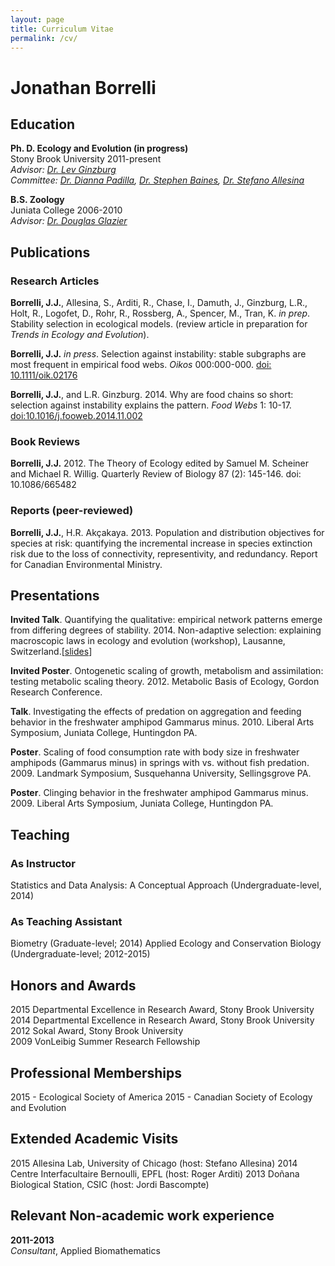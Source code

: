 ```yaml
---
layout: page
title: Curriculum Vitae
permalink: /cv/
---
```

# Jonathan Borrelli  

## Education
**Ph. D. Ecology and Evolution (in progress)**  
Stony Brook University 2011-present  
*Advisor: [Dr. Lev Ginzburg](http://life.bio.sunysb.edu/ee/ginzburglab/)*  
*Committee: [Dr. Dianna Padilla](http://life.bio.sunysb.edu/ee/padillalab/), [Dr. Stephen Baines](http://life.bio.sunysb.edu/ee/baineslab/), [Dr. Stefano Allesina](http://allesinalab.uchicago.edu/)*

**B.S. Zoology**  
Juniata College 2006-2010  
*Advisor: [Dr. Douglas Glazier](http://jcsites.juniata.edu/faculty/glazier/)*

## Publications 
### Research Articles
**Borrelli, J.J.**, Allesina, S., Arditi, R., Chase, I., Damuth, J., Ginzburg, L.R., Holt, R., Logofet, D., Rohr, R., Rossberg, A., Spencer, M., Tran, K. *in prep*. Stability selection in ecological models. (review article in preparation for *Trends in Ecology and Evolution*). 

**Borrelli, J.J.** *in press*. Selection against instability: stable subgraphs are most frequent in empirical food webs. *Oikos* 000:000-000. [doi: 10.1111/oik.02176](http://www.oikosjournal.org/accepted-article/selection-against-instability-stable-subgraphs-are-most-frequent-empirical-food)

**Borrelli, J.J.**, and L.R. Ginzburg. 2014. Why are food chains so short: selection against instability explains the pattern. *Food Webs* 1: 10-17. [doi:10.1016/j.fooweb.2014.11.002](http://www.sciencedirect.com/science/article/pii/S2352249614000056)

### Book Reviews

**Borrelli, J.J.** 2012. The Theory of Ecology edited by Samuel M. Scheiner and Michael R. Willig. Quarterly Review of Biology 87 (2): 145-146. doi: 10.1086/665482

### Reports (peer-reviewed)

**Borrelli, J.J.**, H.R. Akçakaya. 2013. Population and distribution objectives for species at risk: quantifying the incremental increase in species extinction risk due to the loss of connectivity, representivity, and redundancy. Report for Canadian Environmental Ministry.

## Presentations
**Invited Talk**. Quantifying the qualitative: empirical network patterns emerge from differing degrees of stability. 2014. Non-adaptive selection: explaining macroscopic laws in ecology and evolution (workshop), Lausanne, Switzerland.[[slides](http://figshare.com/articles/Quantifying_the_qualitative_empirical_network_patterns_emerge_from_differing_degrees_of_stability/1256364)]

**Invited Poster**. Ontogenetic scaling of growth, metabolism and assimilation: testing metabolic scaling theory. 2012. Metabolic Basis of Ecology, Gordon Research Conference. 

**Talk**. Investigating the effects of predation on aggregation and feeding behavior in the freshwater amphipod Gammarus minus. 2010. Liberal Arts Symposium, Juniata College, Huntingdon PA. 

**Poster**. Scaling of food consumption rate with body size in freshwater amphipods (Gammarus minus) in springs with vs. without fish predation. 2009. Landmark Symposium, Susquehanna University, Sellingsgrove PA.  

**Poster**. Clinging behavior in the freshwater amphipod Gammarus minus. 2009. Liberal Arts Symposium, Juniata College, Huntingdon PA.

## Teaching
### As Instructor
Statistics and Data Analysis: A Conceptual Approach (Undergraduate-level, 2014) 

### As Teaching Assistant
Biometry (Graduate-level; 2014)
Applied Ecology and Conservation Biology (Undergraduate-level; 2012-2015)

## Honors and Awards
2015 Departmental Excellence in Research Award, Stony Brook University
2014 Departmental Excellence in Research Award, Stony Brook University    
2012 Sokal Award, Stony Brook University  
2009 VonLeibig Summer Research Fellowship

## Professional Memberships
2015 - Ecological Society of America
2015 - Canadian Society of Ecology and Evolution

## Extended Academic Visits
2015 Allesina Lab, University of Chicago (host: Stefano Allesina)
2014 Centre Interfacultaire Bernoulli, EPFL (host: Roger Arditi)
2013 Doñana Biological Station, CSIC (host: Jordi Bascompte) 

## Relevant Non-academic work experience
**2011-2013**  
*Consultant*, Applied Biomathematics
